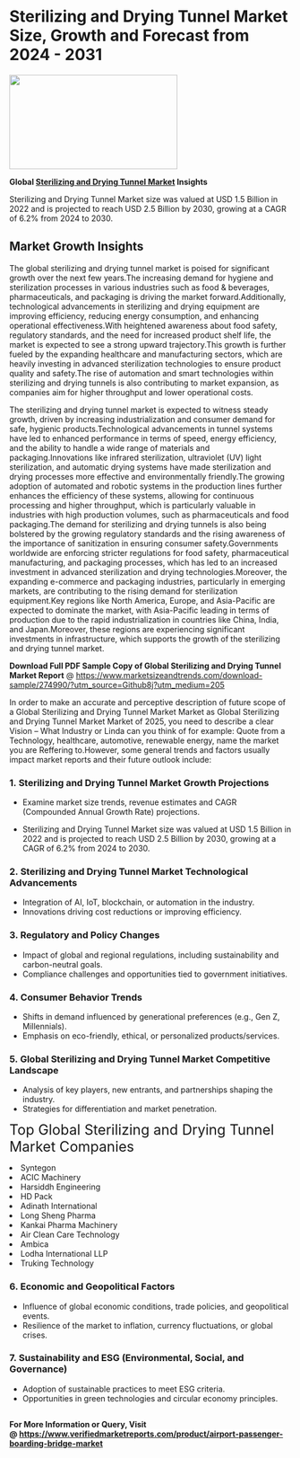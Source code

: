 <H1>Sterilizing and Drying Tunnel Market Size, Growth and Forecast from 2024 - 2031</H1><img class="aligncenter size-medium wp-image-584254" src="https://thirdeyenews.in/wp-content/uploads/2024/09/Global-Market-Research-300x168.jpeg" alt="" width="300" height="168" /><p><strong>Global&nbsp;<a href="https://www.marketsizeandtrends.com/download-sample/274990/?utm_source=Github8j?utm_medium=205">Sterilizing and Drying Tunnel Market</a> Insights</strong></p><p>Sterilizing and Drying Tunnel Market size was valued at USD 1.5 Billion in 2022 and is projected to reach USD 2.5 Billion by 2030, growing at a CAGR of 6.2% from 2024 to 2030.</p><p><h2>Market Growth Insights</h2> <p>The global sterilizing and drying tunnel market is poised for significant growth over the next few years.The increasing demand for hygiene and sterilization processes in various industries such as food & beverages, pharmaceuticals, and packaging is driving the market forward.Additionally, technological advancements in sterilizing and drying equipment are improving efficiency, reducing energy consumption, and enhancing operational effectiveness.With heightened awareness about food safety, regulatory standards, and the need for increased product shelf life, the market is expected to see a strong upward trajectory.This growth is further fueled by the expanding healthcare and manufacturing sectors, which are heavily investing in advanced sterilization technologies to ensure product quality and safety.The rise of automation and smart technologies within sterilizing and drying tunnels is also contributing to market expansion, as companies aim for higher throughput and lower operational costs.</p> <p>The sterilizing and drying tunnel market is expected to witness steady growth, driven by increasing industrialization and consumer demand for safe, hygienic products.Technological advancements in tunnel systems have led to enhanced performance in terms of speed, energy efficiency, and the ability to handle a wide range of materials and packaging.Innovations like infrared sterilization, ultraviolet (UV) light sterilization, and automatic drying systems have made sterilization and drying processes more effective and environmentally friendly.The growing adoption of automated and robotic systems in the production lines further enhances the efficiency of these systems, allowing for continuous processing and higher throughput, which is particularly valuable in industries with high production volumes, such as pharmaceuticals and food packaging.The demand for sterilizing and drying tunnels is also being bolstered by the growing regulatory standards and the rising awareness of the importance of sanitization in ensuring consumer safety.Governments worldwide are enforcing stricter regulations for food safety, pharmaceutical manufacturing, and packaging processes, which has led to an increased investment in advanced sterilization and drying technologies.Moreover, the expanding e-commerce and packaging industries, particularly in emerging markets, are contributing to the rising demand for sterilization equipment.Key regions like North America, Europe, and Asia-Pacific are expected to dominate the market, with Asia-Pacific leading in terms of production due to the rapid industrialization in countries like China, India, and Japan.Moreover, these regions are experiencing significant investments in infrastructure, which supports the growth of the sterilizing and drying tunnel market.<p><span class=""><strong>Download Full PDF Sample Copy of Global Sterilizing and Drying Tunnel Market Report</strong> @ <a href="https://www.marketsizeandtrends.com/download-sample/274990/?utm_source=Github8j?utm_medium=205" target="_blank">https://www.marketsizeandtrends.com/download-sample/274990/?utm_source=Github8j?utm_medium=205</a></span></p><p>In order to make an accurate and perceptive description of future scope of a Global&nbsp;Sterilizing and Drying Tunnel Market Market as Global&nbsp;Sterilizing and Drying Tunnel Market Market of 2025, you need to describe a clear Vision &ndash; What Industry or Linda can you think of for example: Quote from a Technology, healthcare, automotive, renewable energy, name the market you are Reffering to.However, some general trends and factors usually impact market reports and their future outlook include:</p><h3>1.&nbsp;<strong>Sterilizing and Drying Tunnel Market Growth Projections</strong></h3><ul><li>Examine market size trends, revenue estimates and CAGR (Compounded Annual Growth Rate) projections.</li><li><p>Sterilizing and Drying Tunnel Market size was valued at USD 1.5 Billion in 2022 and is projected to reach USD 2.5 Billion by 2030, growing at a CAGR of 6.2% from 2024 to 2030.</p></li></ul><h3>2.&nbsp;<strong>Sterilizing and Drying Tunnel Market Technological Advancements</strong></h3><ul><li>Integration of AI, IoT, blockchain, or automation in the industry.</li><li>Innovations driving cost reductions or improving efficiency.</li></ul><h3>3.&nbsp;<strong>Regulatory and Policy Changes</strong></h3><ul><li>Impact of global and regional regulations, including sustainability and carbon-neutral goals.</li><li>Compliance challenges and opportunities tied to government initiatives.</li></ul><h3>4.&nbsp;<strong>Consumer Behavior Trends</strong></h3><ul><li>Shifts in demand influenced by generational preferences (e.g., Gen Z, Millennials).</li><li>Emphasis on eco-friendly, ethical, or personalized products/services.</li></ul><h3>5.&nbsp;<strong>Global Sterilizing and Drying Tunnel Market Competitive Landscape</strong></h3><ul><li>Analysis of key players, new entrants, and partnerships shaping the industry.</li><li>Strategies for differentiation and market penetration.</li></ul><p data-pm-slice="1 1 []"><span style="color: inherit; font-family: inherit; font-size: 25px;">Top Global Sterilizing and Drying Tunnel Market Companies</span></p><div class="" data-test-id=""><p><li>Syntegon</li><li> ACIC Machinery</li><li> Harsiddh Engineering</li><li> HD Pack</li><li> Adinath International</li><li> Long Sheng Pharma</li><li> Kankai Pharma Machinery</li><li> Air Clean Care Technology</li><li> Ambica</li><li> Lodha International LLP</li><li> Truking Technology</li></p></div><h3>6.&nbsp;<strong>Economic and Geopolitical Factors</strong></h3><ul><li>Influence of global economic conditions, trade policies, and geopolitical events.</li><li>Resilience of the market to inflation, currency fluctuations, or global crises.</li></ul><h3>7.&nbsp;<strong>Sustainability and ESG (Environmental, Social, and Governance)</strong></h3><ul><li>Adoption of sustainable practices to meet ESG criteria.</li><li>Opportunities in green technologies and circular economy principles.</li></ul><h2><strong style="font-size: 14px;">For More Information or Query, Visit @&nbsp;</strong><a style="background-color: #ffffff; font-size: 14px;" href="https://www.marketsizeandtrends.com/report/sterilizing-and-drying-tunnel-market/" target="_blank">https://www.verifiedmarketreports.com/product/airport-passenger-boarding-bridge-market</a></h2>